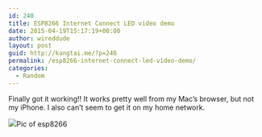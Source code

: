 ```yaml
---
id: 240
title: ESP8266 Internet Connect LED video demo
date: 2015-04-19T15:17:19+00:00
author: wireddude
layout: post
guid: http://kangtai.me/?p=240
permalink: /esp8266-internet-connect-led-video-demo/
categories:
  - Random
---
```

Finally got it working!! It works pretty well from my Mac&#8217;s browser, but not my iPhone. I also can&#8217;t seem to get it on my home network.

<img src="http://i1.wp.com/media.davidkanter.com/Photo-2015-04-19-21-25.jpg?w=604" data-recalc-dims="1" />Pic of esp8266</img>